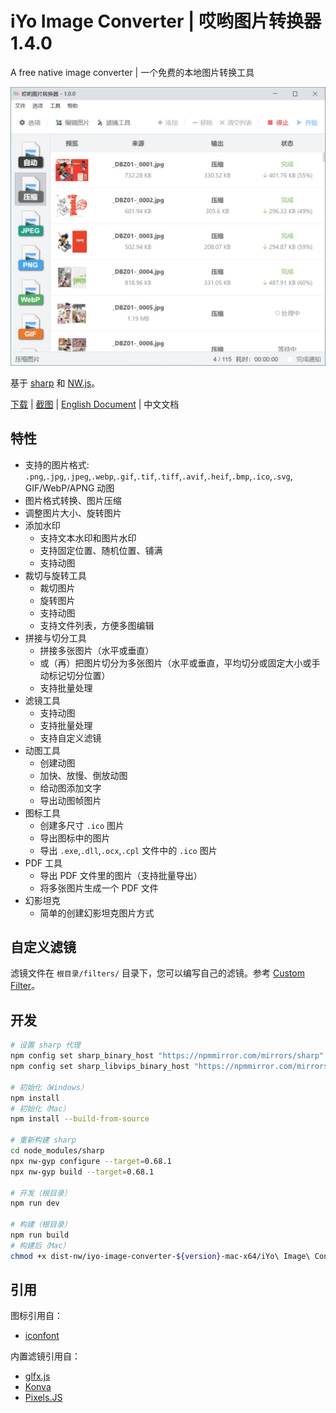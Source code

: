 # iYo Image Converter | 哎哟图片转换器 1.4.0

A free native image converter | 一个免费的本地图片转换工具

<img src="screenshots/zh_convert.jpg" width="600" />

基于 [sharp](https://sharp.pixelplumbing.com/) 和 [NW.js](https://nwjs.io/)。

[下载](https://github.com/ssnangua/iyo-image-converter/releases) | [截图](screenshots/zh.md) | [English Document](README.md) | 中文文档

## 特性

- 支持的图片格式: `.png`,`.jpg`,`.jpeg`,`.webp`,`.gif`,`.tif`,`.tiff`,`.avif`,`.heif`,`.bmp`,`.ico`,`.svg`, GIF/WebP/APNG 动图
- 图片格式转换、图片压缩
- 调整图片大小、旋转图片
- 添加水印
  - 支持文本水印和图片水印
  - 支持固定位置、随机位置、铺满
  - 支持动图
- 裁切与旋转工具
  - 裁切图片
  - 旋转图片
  - 支持动图
  - 支持文件列表，方便多图编辑
- 拼接与切分工具
  - 拼接多张图片（水平或垂直）
  - 或（再）把图片切分为多张图片（水平或垂直，平均切分或固定大小或手动标记切分位置）
  - 支持批量处理
- 滤镜工具
  - 支持动图
  - 支持批量处理
  - 支持自定义滤镜
- 动图工具
  - 创建动图
  - 加快、放慢、倒放动图
  - 给动图添加文字
  - 导出动图帧图片
- 图标工具
  - 创建多尺寸 `.ico` 图片
  - 导出图标中的图片
  - 导出 `.exe`,`.dll`,`.ocx`,`.cpl` 文件中的 `.ico` 图片
- PDF 工具
  - 导出 PDF 文件里的图片（支持批量导出）
  - 将多张图片生成一个 PDF 文件
- 幻影坦克
  - 简单的创建幻影坦克图片方式

## 自定义滤镜

滤镜文件在 `根目录/filters/` 目录下，您可以编写自己的滤镜。参考 [Custom Filter](./Custom-Filter.md)。

## 开发

```bash
# 设置 sharp 代理
npm config set sharp_binary_host "https://npmmirror.com/mirrors/sharp"
npm config set sharp_libvips_binary_host "https://npmmirror.com/mirrors/sharp-libvips"

# 初始化（Windows）
npm install
# 初始化（Mac）
npm install --build-from-source

# 重新构建 sharp
cd node_modules/sharp
npx nw-gyp configure --target=0.68.1
npx nw-gyp build --target=0.68.1

# 开发（根目录）
npm run dev

# 构建（根目录）
npm run build
# 构建后（Mac）
chmod +x dist-nw/iyo-image-converter-${version}-mac-x64/iYo\ Image\ Converter.app/Contents/Resources/app.nw/bin/*
```

## 引用

图标引用自：

- [iconfont](https://www.iconfont.cn/)

内置滤镜引用自：

- [glfx.js](https://github.com/evanw/glfx.js)
- [Konva](https://github.com/konvajs/konva)
- [Pixels.JS](https://github.com/silvia-odwyer/pixels.js)
